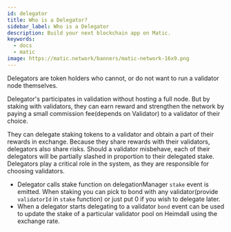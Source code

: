 ```yaml
---
id: delegator
title: Who is a Delegator?
sidebar_label: Who is a Delegator
description: Build your next blockchain app on Matic.
keywords:
  - docs
  - matic
image: https://matic.network/banners/matic-network-16x9.png 
---
```


Delegators are token holders who cannot, or do not want to run a validator node themselves. 

Delegator's participates in validation without hosting a full node. But by staking with validators, they can earn reward and strengthen the network by paying a small commission fee(depends on Validator) to a validator of their choice. 

They can delegate staking tokens to a validator and obtain a part of their rewards in exchange. Because they share rewards with their validators, delegators also share risks. Should a validator misbehave, each of their delegators will be partially slashed in proportion to their delegated stake. Delegators play a critical role in the system, as they are responsible for choosing validators.

- Delegator calls stake function on delegationManager `stake` event is emitted. When staking you can pick to bond with any validator(provide `validatorId` in `stake` function) or just put 0 if you wish to delegate later.
- When a delegator starts delegating to a validator  `bond` event can be used to update the stake of a particular validator pool on Heimdall using the exchange rate.